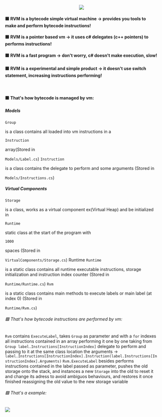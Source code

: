 <p align="center">
  <img src="https://github.com/Carpall/rvm/tree/master/Extra/robin.ico" />
  <br>
  <h4>🟦 RVM is a bytecode simple virtual machine -> provides you tools to make and perform bytecode instructions!<br></h6>
  <h4>🟦 RVM is a pointer based vm -> it uses c# delegates (c++ pointers) to performs instructions!<br></h6>
  <h4>🟦 RVM is a fast program -> don't worry, c# doesn't make execution, slow!<br></h6>
  <h4>🟦 RVM is a experimental and simple product -> it doesn't use switch statement, increasing instructions performing!<br></h6>
  <br>
  <h4>🟩 That's how bytecode is managed by vm:</h6>
  <h5>Models</h5>
  <t><code>Group</code><p> is a class contains all loaded into vm instructions in a </p><code>Instruction</code><p> array(Stored in <p><code>Models/Label.cs</code>)
  <code>Instruction</code><p>is a class contains the delegate to perform and some arguments (Stored in </p><code>Models/Instructions.cs</code>)
  <h5>Virtual Components</h5>
  <code>Storage</code><p> is a class, works as a virtual component ex(Virtual Heap) and be initialized in </p><code>Runtime</code><p> static class at the start of the program with </p><code>1000</code><p> spaces (Stored in </p><code>VirtualComponents/Storage.cs</code>)
  </h5>Runtime</h5>
  <code>Runtime</code><p> is a static class contains all runtime executable instructions, storage initialization and instruction index counter (Stored in </p><code>Runtime/Runtime.cs</code>)
  <code>Rvm</code><p> is a static class contains main methods to execute labels or main label (at index 0) (Stored in </p><code>Runtime/Rvm.cs</code>)
  <br>
  <h6>🟩 That's how bytecode instructions are performed by vm:</h6>
  <code>Rvm</code> contains <code>ExecuteLabel</code>, takes <code>Group</code> as parameter and with a <code>for</code> indexes all instructions contained in an array performing it one by one taking from <code>Group label.Instructions[InstructionIndex]</code> delegate to perform and passing to it at the same class location the arguments -> <code>label.Instructions[InstructionIndex].Instruction(label.Instructions[InstructionIndex].Arguments)</code>
  <code>Rvm.ExecuteLabel</code> besides performs instructions contained in the label passed as parameter, pushes the old storage onto the stack, and instances a new <code>Storage</code> into the old to reset it and change its adress to avoid ambiguos behaviours, and restores it once finished reassigning the old value to the new storage variable
  <br>
  <h6>🟩 That's a example:</h6>
  <img src="https://github.com/Carpall/rvm/tree/master/Extra/test.png" />
</p>